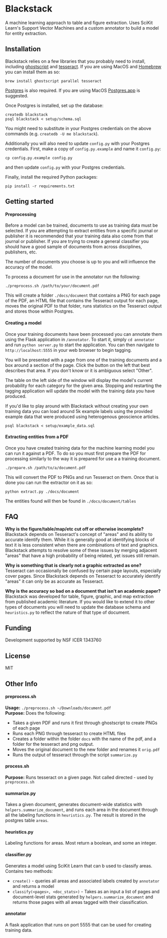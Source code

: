 # Blackstack

A machine learning approach to table and figure extraction. Uses SciKit Learn's Support Vector Machines and a custom annotator to build a model for entity extraction.

## Installation

Blackstack relies on a few libraries that you probably need to install, including [ghostscript](https://www.ghostscript.com) and [tesseract](https://github.com/tesseract-ocr/tesseract). If you are using MacOS and [Homebrew](https://brew.sh) you can install them as so:

````
brew install ghostscript parallel tesseract
````

[Postgres](https://www.postgresql.org) is also required. If you are using MacOS [Postgres.app](https://postgresapp.com) is suggested.

Once Postgres is installed, set up the database:
````
createdb blackstack
psql blackstack < setup/schema.sql
````

You might need to substitute in your Postgres credentials on the above commands (e.g. `createdb -U me blackstack`).

Additionally you will also need to update `config.py` with your Postgres credentials. First, make a copy of `config.py.example` and name it `config.py`:

````
cp config.py.example config.py
````

and then update `config.py` with your Postgres credentials.

Finally, install the required Python packages:

````
pip install -r requirements.txt
````

## Getting started

#### Preprocessing
Before a model can be trained, documents to use as training data must be selected. If you are attempting to extract entities from a specific journal or publisher it is recommended that your training data also come from that journal or publisher. If you are trying to create a general classifier you should have a good sample of documents from across disciplines, publishers, etc.

The number of documents you choose is up to you and will influence the accuracy of the model.

To process a document for use in the annotator run the following:
````
./preprocess.sh /path/to/your/document.pdf
````

This will create a folder `./docs/document` that contains a PNG for each page of the PDF, an HTML file that contains the Tesseract output for each page, moves the original PDF to that folder, runs statistics on the Tesseract output and stores those within Postgres.


#### Creating a model
Once your training documents have been processed you can annotate them using the Flask application in `/annotator`. To start it, simply `cd annotator` and run `python server.py` to start the application. You can then navigate to `http://localhost:5555` in your web browser to begin tagging.

You will be presented with a page from one of the training documents and a box around a section of the page. Click the button on the left that best describes that area. If you don't know or it is ambiguous select "Other".

The table on the left side of the window will display the model's current probability for each category for the given area. Stopping and restarting the tagging application will update the model with the training data you have produced.

If you'd like to play around with Blackstack without creating your own training data you can load around 5k example labels using the provided example data that were produced using heterogenous geoscience articles.

````
psql blackstack < setup/example_data.sql
````

#### Extracting entities from a PDF
Once you have created training data for the machine learning model you can run it against a PDF. To do so you must first prepare the PDF for processing similarly to the way it is prepared for use a a training document.

````
./prepare.sh /path/to/a/document.pdf
````

This will convert the PDF to PNGs and run Tesseract on them. Once that is done you can run the extractor on it as so:

````
python extract.py ./docs/document
````

The entities found will then be found in `./docs/document/tables`


## FAQ

__Why is the figure/table/map/etc cut off or otherwise incomplete?__  
Blackstack depends on Tesseract's concept of "areas" and its ability to accurate identify them. While it is generally good at identifying blocks of text it is less consistent when there are combinations of text and graphics. Blackstack attempts to resolve some of these issues by merging adjacent "areas" that have a high probability of being related, yet issues still remain.

__Why is something that is clearly not a graphic extracted as one?__  
Tesseract can occasionally be confused by certain page layouts, especially cover pages. Since Blackstack depends on Tesseract to accurately identify "areas" it can only be as accurate as Tesseract.

__Why is the accuracy so bad on a document that isn't an academic paper?__
Blackstack was developed for table, figure, graphic, and map extraction from published academic literature. If you would like to extend it to other types of documents you will need to update the database schema and `heuristics.py` to reflect the nature of that type of document.

## Funding
Development supported by NSF ICER 1343760

## License
MIT

## Other Info
#### preprocess.sh
**Usage:**  `./preprocess.sh ~/Downloads/document.pdf`  
**Purpose:** Does the following:
+ Takes a given PDF and runs it first through ghostscript to create PNGs of each page
+ Runs each PNG through tesseract to create HTML files
+ Creates a folder within the folder `docs` with the name of the pdf, and a folder for the tesseract and png output.
+ Moves the original document to the new folder and renames it `orig.pdf`
+ Runs the output of tesseract through the script `summarize.py`

#### process.sh
**Purpose:** Runs tesseract on a given page. Not called directed - used by `preprocess.sh`  

#### summarize.py
Takes a given document, generates document-wide statistics with `helpers.summarize_document`, and runs each area in the document
through all the labeling functions in `heuristics.py`. The result is stored in the postgres table `areas`.

#### heuristics.py
Labeling functions for areas. Most return a boolean, and some an integer.

#### classifier.py
Generates a model using SciKit Learn that can b used to classify areas. Contains two methods:
+ `create()` - queries all areas and associated labels created by `annotator` and returns a model
+ `classify(<pages>, <doc_stats>)` - Takes as an input a list of pages and document-level stats generated by `helpers.summarize_document`
and returns those pages with all areas tagged with their classification.

#### annotator
A flask application that runs on port 5555 that can be used for creating training data.
